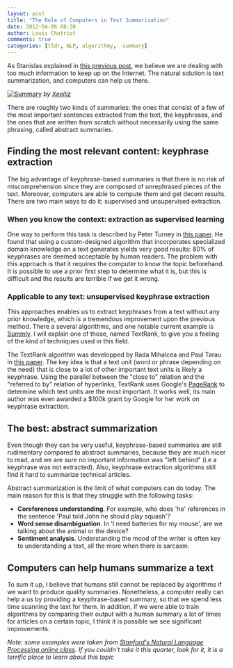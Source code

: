 ```yaml
---
layout: post
title: "The Role of Computers in Text Summarization"
date: 2012-04-06 08:30
author: Louis Chatriot
comments: true
categories: [tldr, NLP, algorithmy,  summary]
---
```


As Stanislas explained in [this previous post](http://needforair.com/blog/2012/03/09/how-to-keep-up-with-the-information-overload/ "Information Overload"), we believe we are dealing with too much information to keep up on the Internet. The natural solution is text summarization, and computers can help us there.

[![Summary](http://farm4.staticflickr.com/3376/3558255554_9f9c480132_n.jpg)](http://www.flickr.com/photos/xeeliz/3558255554/sizes/l/in/photostream/)
*by [Xeeiliz](http://www.flickr.com/photos/xeeliz/ "Author")*  

There are roughly two kinds of summaries: the ones that consist of a few of
the most important sentences extracted from the text, the keyphrases, and the ones that
are written from scratch without necessarily using the same phrasing, called abstract summaries.


## Finding the most relevant content: keyphrase extraction
The big advantage of keyphrase-based summaries is that there is no risk
of miscomprehension since they are composed of unrephrased pieces of the
text. Moreover, computers are able to compute them and get decent
results. There are two main ways to do it: supervised and unsupervised
extraction.


### When you know the context: extraction as supervised learning
One way to perform this task is described by Peter Turney in [this paper](http://webdocs.cs.ualberta.ca/~lindek/650/papers/turney.pdf). He found that using a custom-designed algorithm that incorporates specialized domain knowledge on a text generates yields very good results: 80% of keyphrases are deemed acceptable by human readers. The problem with this approach is that it requires the computer to know the topic beforehand. It is possible to use a prior first step to determine what it is, but this is difficult and the results are terrible if we get it wrong.  

### Applicable to any text: unsupervised keyphrase extraction
This approaches enables us to extract keyphrases from a text without any
prior knowledge, which is a tremendous improvement upon the previous method. There a several algorithms, and one notable current example is [Summly](http://www.summly.com/). I will explain one of those, named TextRank, to give you a feeling of the kind of techniques used in this field.  

The TextRank algorithm was developped by Rada Mihalcea and Paul Tarau in
[this paper](http://acl.ldc.upenn.edu/acl2004/emnlp/pdf/Mihalcea.pdf). The key idea is that a text
unit (word or phrase depending on the need) that is close to a lot of other important text units is likely a keyphrase. Using the parallel between the "close to" relation and the "referred to by" relation of hyperlinks, TextRank uses Google's [PageRank](http://en.wikipedia.org/wiki/PageRank) to determine which text units are the most important. It works well, its main author was even awarded a $100k grant by Google for her work on keyphrase extraction.  


## The best: abstract summarization
Even though they can be very useful, keyphrase-based summaries are still
rudimentary compared to abstract summaries, because they are much nicer
to read, and we are sure no important information was "left behind" (i.e a keyphrase was not extracted). Also, keyphrase extraction algorithms still find it hard to
summarize technical articles.  

Abstract summarization is the limit of what computers can do today. The
main reason for this is that they struggle with the following tasks:   

* **Coreferences understanding**. For example, who does 'he'
  references in the sentence 'Paul told John he should play squash'?
* **Word sense disambiguation**. In 'I need batteries for
  my mouse', are we talking about the animal or the device?
* **Sentiment analysis**. Understanding the mood of the writer is often
  key to understanding a text, all the more when there is sarcasm.


## Computers can help humans summarize a text
To sum it up, I believe that humans still cannot be replaced by
algorithms if we want to produce quality summaries. Nonetheless, a
computer really can help a us by providing a keyphrase-based summary,
so that we spend less time scanning the text for them. In addition, if
we were able to train algorithms by comparing their output with a human
summary a lot of times for articles on a certain topic, I think it is possible we see significant improvements.  


*Note: some examples were taken from [Stanford's Natural Language
Processing online class](https://class.coursera.org/nlp/). If you couldn't take
it this quarter, look for it, it is a terrific place to learn about this
topic*





